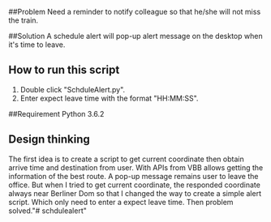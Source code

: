##Problem
Need a reminder to notify colleague so that he/she will not miss the train.

##Solution
A schedule alert will pop-up alert message on the desktop when it's time to leave.

## How to run this script
1. Double click "SchduleAlert.py".
2. Enter expect leave time with the format "HH:MM:SS".

##Requirement
Python 3.6.2

## Design thinking
The first idea is to create a script to get current coordinate then obtain arrive time and destination from user.
With APIs from VBB allows getting the information of the best route.
A pop-up message remains user to leave the office.
But when I tried to get current coordinate, the responded coordinate always near Berliner Dom so that I changed the way to create a simple alert script.
Which only need to enter a expect leave time.
Then problem solved."# schdulealert" 
